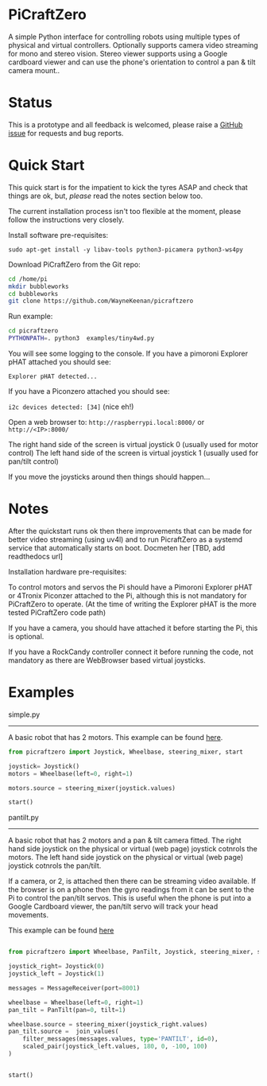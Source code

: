PiCraftZero
===========

A simple Python interface for controlling robots using multiple types of physical and virtual controllers. 
Optionally supports camera video streaming for mono and stereo vision. Stereo viewer supports using a Google cardboard viewer and can use the phone's orientation to control a pan & tilt camera mount..


Status
======

This is a prototype and all feedback is welcomed, please raise a [GitHub issue]() for requests and bug reports.



Quick Start
===========

This quick start is for the impatient to kick the tyres ASAP and check that things are ok, but, *please* read the notes section below too.

The current installation process isn't too flexible at the moment, please follow the instructions very closely.


Install software pre-requisites:
```
sudo apt-get install -y libav-tools python3-picamera python3-ws4py
```

Download PiCraftZero from the Git repo:
 
```bash
cd /home/pi
mkdir bubbleworks
cd bubbleworks
git clone https://github.com/WayneKeenan/picraftzero
```


Run example:


```bash
cd picraftzero
PYTHONPATH=. python3  examples/tiny4wd.py
```

You will see some logging to the console.
If you have a pimoroni Explorer pHAT attached you should see:

```Explorer pHAT detected...```


If you have a Piconzero attached you should see:

```i2c devices detected: [34]```  (nice eh!)



Open a web browser to: `http://raspberrypi.local:8000/` or `http://<IP>:8000/`

The right hand side of the screen is virtual joystick 0 (usually used for motor control)
The left hand side of the screen is virtual joystick 1 (usually used for pan/tilt control)

If you move the joysticks around then things should happen...

Notes
=====

After the quickstart runs ok then there improvements that can be made for better video streaming (using uv4l) and to run PicraftZero as a systemd service that automatically starts on boot. Docmeten her [TBD, add readthedocs url]


Installation hardware pre-requisites:

To control motors and servos the Pi should have a Pimoroni Explorer pHAT or 4Tronix Piconzer attached to the Pi, although this is not mandatory for PiCraftZero to operate. (At the time of writing the Explorer pHAT is the more tested PiCraftZero code path)

If you have a camera, you should have attached it before starting the Pi, this is optional.

If you have a RockCandy controller connect it before running the code, not mandatory as there are WebBrowser based virtual joysticks.


Examples
========


simple.py
*********

A basic robot that has 2 motors.
This example can be found [here](examples/tiny4wd.py).


```python
from picraftzero import Joystick, Wheelbase, steering_mixer, start

joystick= Joystick()                         
motors = Wheelbase(left=0, right=1)  

motors.source = steering_mixer(joystick.values)

start()
```

pantilt.py
**********


A basic robot that has 2 motors and a pan & tilt camera fitted.
The right hand side joystick on the physical or virtual (web page) joystick cotnrols the motors.
The left hand side joystick on the physical or virtual (web page) joystick cotnrols the pan/tilt.

If a camera, or 2, is attached then there can be streaming video available.
If the browser is on a phone then the gyro readings from it can be sent to the Pi to control the pan/tilt servos.  This is useful when the phone is put into a Google Cardboard viewer, the pan/tilt servo will track your head movements.
 
 
This example can be found [here](examples/pantilt.py)


```python

from picraftzero import Wheelbase, PanTilt, Joystick, steering_mixer, scaled_pair, start, filter_messages, MessageReceiver, join_values

joystick_right= Joystick(0)
joystick_left = Joystick(1)

messages = MessageReceiver(port=8001)

wheelbase = Wheelbase(left=0, right=1) 
pan_tilt = PanTilt(pan=0, tilt=1)      

wheelbase.source = steering_mixer(joystick_right.values)
pan_tilt.source =  join_values(
    filter_messages(messages.values, type='PANTILT', id=0),
    scaled_pair(joystick_left.values, 180, 0, -100, 100)
)


start()
```


